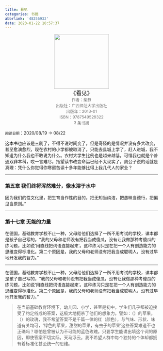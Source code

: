 ```yaml
---
title: 看见
categories: 书摘
abbrlink: '48256932'
date: 2023-01-22 10:57:37
---
```


<center><img src="https://wfqqreader-1252317822.image.myqcloud.com/cover/781/277781/t9_277781.jpg" width="180"> </center>
<center><font size=4>《看见》</font></center>
<center><font color='#6e6e6e' size=2>作者：柴静</font></center>
<center><font color='#6e6e6e' size=2></font></center>
<center><font color='#6e6e6e' size=2>出版社：广西师范大学出版社</font></center>
<center><font color='#6e6e6e' size=2>出版年：2013-01</font></center>
<center><font color='#6e6e6e' size=2>ISBN：9787549529322</font></center>
<center><font color='#6e6e6e' size=2>3 条书摘</font></center>

`阅读日期`：2020/08/19 → 08/22

这本书也应该是三刷了，不得不说时间变了，但是奇怪的是情况并没有多大改变，甚至愈演愈烈，现在农村的小学都被取消了，只能去县城上学了，赶人进城，我不知道为什么我也不敢说为什么。农村大学生比例也是越来越低，可惜我也就是个普通双非本科，哎一言难尽，指望读书改变命运已经不太现实了，周公子说的话就是真理：凭什么你觉得你寒窗苦读十多年能够比得上我几代人的家业？

---

### 第五章 我们终将浑然难分，像水溶于水中

‍因为我们的性文化里，把生育当作性的目的，把无知当纯洁，把愚昧当德行，把偏见当原则。”

---

### 第十七章 无能的力量

‍在德国，基础教育学校不止一种，父母给他们选择了一所不用考试的学校，课本都是孩子自己写的，“我的父母和老师没有把我当成傻瓜，没有让我做那种考傻瓜的练习题，比如说‘用直线把词语连接起来’。这种练习只是在把一个人有创造能力的思维变得标准化。第二个原因是，我的父母和老师没有把我当成聪明人，没有过早地开发我的智力。”

---

‍在德国，基础教育学校不止一种，父母给他们选择了一所不用考试的学校，课本都是孩子自己写的，“我的父母和老师没有把我当成傻瓜，没有让我做那种考傻瓜的练习题，比如说‘用直线把词语连接起来’。这种练习只是在把一个人有创造能力的思维变得标准化。第二个原因是，我的父母和老师没有把我当成聪明人，没有过早地开发我的智力。”

> ‍在当前基础教育环境下，幼儿园、小学，甚至是初中，学生们几乎都被迫接受了约定俗成的答案，这极大地扼杀了他们的想象力。譬如：（）的苹果，（）的玫瑰，我不希望答案不是千篇一律的红（颜色），与气味、形状、味道有关均可，‘绿色的苹果，甜甜的苹果，有虫子的苹果’这些答案难道不也正确吗？哪怕是曾被认为不可能的蓝色玫瑰。只要学生能讲出填这个词的原因，即使答案不切实际，天马浮云。我不希望人群中每个独特的个体却都拥有着标准化甚至统一的思维。

